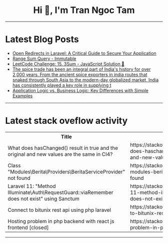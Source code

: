 <h1 align="center">Hi 👋, I'm Tran Ngoc Tam</h1>

---

# Latest Blog Posts 
<!-- BLOG-POST-LIST:START -->
- [Open Redirects in Laravel: A Critical Guide to Secure Your Application](https://dev.to/pentest_testing_corp/open-redirects-in-laravel-a-critical-guide-to-secure-your-application-42o5)
- [Range Sum Query - Immutable](https://dev.to/prashantrmishra/range-sum-query-immutable-pab)
- [LeetCode Challenge: 15. 3Sum - JavaScript Solution 🚀](https://dev.to/rahulgithubweb/leetcode-challenge-15-3sum-javascript-solution-5c0g)
- [The spice trade has been an integral part of India&#39;s history for over 2,000 years. From the ancient spice exporters in india routes that snaked through South Asia to the modern-day globalized market, India has consistently played a key role in supplying t](https://dev.to/swanispice/the-spice-trade-has-been-an-integral-part-of-indias-history-for-over-2000-years-from-the-ancient-559h)
- [Application Logic vs. Business Logic: Key Differences with Simple Examples](https://dev.to/lvalen/application-logic-vs-business-logic-key-differences-with-simple-examples-520f)
<!-- BLOG-POST-LIST:END -->

---

# Latest stack oveflow activity
<table>
  <tr><th>Title</th><th>Link</th></tr>
  <!-- STACKOVERFLOW:START --><tr><td>What does hasChanged&lpar;&rpar; result in true and the original and new values are the same in CI4?</td><td>https://stackoverflow.com/questions/79322873/what-does-haschanged-result-in-true-and-the-original-and-new-values-are-the-sa</td></tr><tr><td>Class &quot;Modules\Berita\Providers\BeritaServiceProvider&quot; not found</td><td>https://stackoverflow.com/questions/79322632/class-modules-berita-providers-beritaserviceprovider-not-found</td></tr><tr><td>Laravel 11: &quot;Method Illuminate\Auth\RequestGuard::viaRemember does not exist&quot; using Sanctum</td><td>https://stackoverflow.com/questions/79322629/laravel-11-method-illuminate-auth-requestguardviaremember-does-not-exist-us</td></tr><tr><td>Connect to bitunix rest api using php laravel</td><td>https://stackoverflow.com/questions/79322583/connect-to-bitunix-rest-api-using-php-laravel</td></tr><tr><td>Hosting problem in php backend with react js frontend [closed]</td><td>https://stackoverflow.com/questions/79322323/hosting-problem-in-php-backend-with-react-js-frontend</td></tr><!-- STACKOVERFLOW:END -->
</table>

---


